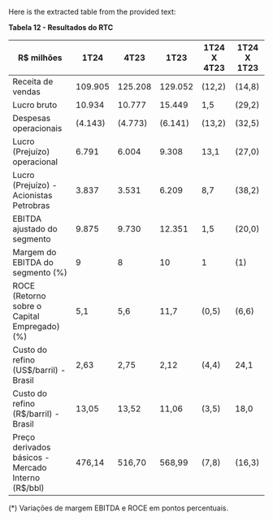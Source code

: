 Here is the extracted table from the provided text:

**Tabela 12 - Resultados do RTC**

| R$ milhões                                                     | 1T24       | 4T23       | 1T23       | 1T24 X 4T23 | 1T24 X 1T23 |
|--------------------------------------------------------------|------------|------------|------------|-------------|-------------|
| Receita de vendas                                            | 109.905    | 125.208    | 129.052    | (12,2)      | (14,8)      |
| Lucro bruto                                                   | 10.934     | 10.777     | 15.449     | 1,5         | (29,2)      |
| Despesas operacionais                                        | (4.143)    | (4.773)    | (6.141)    | (13,2)      | (32,5)      |
| Lucro (Prejuízo) operacional                                  | 6.791      | 6.004      | 9.308      | 13,1        | (27,0)      |
| Lucro (Prejuízo) - Acionistas Petrobras                       | 3.837      | 3.531      | 6.209      | 8,7         | (38,2)      |
| EBITDA ajustado do segmento                                   | 9.875      | 9.730      | 12.351     | 1,5         | (20,0)      |
| Margem do EBITDA do segmento (%)                                | 9          | 8          | 10         | 1           | (1)         |
| ROCE (Retorno sobre o Capital Empregado) (%)                   | 5,1        | 5,6        | 11,7       | (0,5)       | (6,6)       |
| Custo do refino (US$/barril) - Brasil                          | 2,63       | 2,75       | 2,12       | (4,4)       | 24,1        |
| Custo do refino (R$/barril) - Brasil                          | 13,05      | 13,52      | 11,06      | (3,5)       | 18,0        |
| Preço derivados básicos - Mercado Interno (R$/bbl)            | 476,14     | 516,70     | 568,99     | (7,8)       | (16,3)      |

(*) Variações de margem EBITDA e ROCE em pontos percentuais.